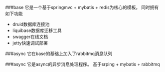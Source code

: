 ###base
它是一个基于springmvc + mybatis + redis为核心的模板。
同时拥有如下功能
 - druid数据库连接池
 - liquibase数据库迁移工具
 - swagger在线文档
 - jetty快速调试部署
 
###async
它在base的基础上加入了rabbitmq消息队列

###async
它是async的异步消息处理程序。
基于srping + mybatis + rabbitmq
